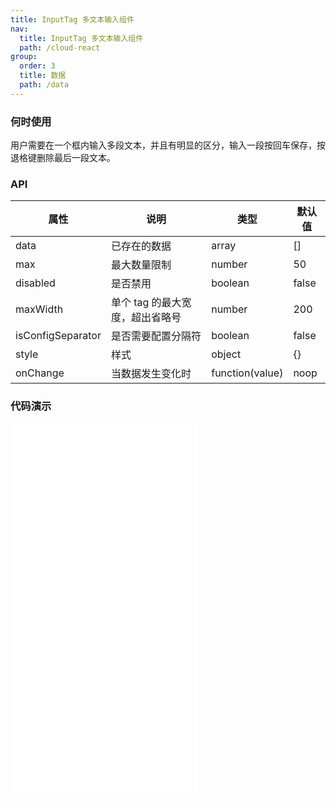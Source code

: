 ```yaml
---
title: InputTag 多文本输入组件
nav:
  title: InputTag 多文本输入组件
  path: /cloud-react
group:
  order: 3
  title: 数据
  path: /data
---
```


### 何时使用

用户需要在一个框内输入多段文本，并且有明显的区分，输入一段按回车保存，按退格键删除最后一段文本。

### API

| 属性              | 说明                            | 类型            | 默认值 |
| ----------------- | ------------------------------- | --------------- | ------ |
| data              | 已存在的数据                    | array           | []     |
| max               | 最大数量限制                    | number          | 50     |
| disabled          | 是否禁用                        | boolean         | false  |
| maxWidth          | 单个 tag 的最大宽度，超出省略号 | number          | 200    |
| isConfigSeparator | 是否需要配置分隔符              | boolean         | false  |
| style             | 样式                            | object          | {}     |
| onChange          | 当数据发生变化时                | function(value) | noop   |

### 代码演示

<embed src="@components/input-tag/demos/basic-input-tag.md" />

<embed src="@components/input-tag/demos/disabled.md" />

<embed src="@components/input-tag/demos/separator.md" />

<embed src="@components/input-tag/demos/style.md" />
